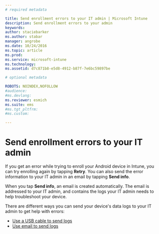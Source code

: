 ```yaml
---
# required metadata

title: Send enrollment errors to your IT admin | Microsoft Intune
description: Send enrollment errors to your admin
keywords:
author: staciebarkerms.author: stabar
manager: angrobe
ms.date: 10/24/2016
ms.topic: article
ms.prod:
ms.service: microsoft-intune
ms.technology:
ms.assetid: d7c871b8-e5d8-4912-b87f-7e6bc59897be

# optional metadata

ROBOTS: NOINDEX,NOFOLLOW
#audience:
#ms.devlang:
ms.reviewer: esmich
ms.suite: ems
#ms.tgt_pltfrm:
#ms.custom:

---
```



# Send enrollment errors to your IT admin

If you get an error while trying to enroll your Android device in Intune, you can try enrolling again by tapping **Retry**. You can also send the error information to your IT admin in an email by tapping **Send info**.

When you tap **Send info**, an email is created automatically. The email is addressed to your IT admin, and  contains the logs your IT admin needs to help troubleshoot your device.

There are different ways you can send your device's data logs to your IT admin to get help with errors:

- [Use a USB cable to send logs](send-diagnostic-data-logs-to-your-it-administrator-using-a-usb-cable-android.md)
- [Use email to send logs](send-diagnostic-data-logs-to-your-it-administrator-using-email-android.md)
